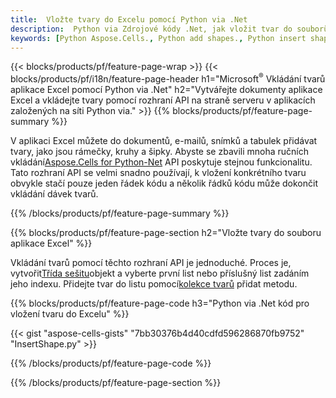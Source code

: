 ```yaml
---
title:  Vložte tvary do Excelu pomocí Python via .Net
description:  Python via Zdrojové kódy .Net, jak vložit tvar do souborů Microsoft Excel pomocí Python via .Net Library.
keywords: [Python Aspose.Cells., Python add shapes., Python insert shapes., Python create shapes]
---
```

{{< blocks/products/pf/feature-page-wrap >}}
{{< blocks/products/pf/i18n/feature-page-header h1="Microsoft<sup>&reg;</sup> Vkládání tvarů aplikace Excel pomocí Python via .Net" h2="Vytvářejte dokumenty aplikace Excel a vkládejte tvary pomocí rozhraní API na straně serveru v aplikacích založených na síti Python via." >}}
{{% blocks/products/pf/feature-page-summary %}}

 V aplikaci Excel můžete do dokumentů, e-mailů, snímků a tabulek přidávat tvary, jako jsou rámečky, kruhy a šipky. Abyste se zbavili mnoha ručních vkládání[Aspose.Cells for Python-Net](https://releases.aspose.com/cells/python-net) API poskytuje stejnou funkcionalitu. Tato rozhraní API se velmi snadno používají, k vložení konkrétního tvaru obvykle stačí pouze jeden řádek kódu a několik řádků kódu může dokončit vkládání dávek tvarů.

{{% /blocks/products/pf/feature-page-summary %}}

{{% blocks/products/pf/feature-page-section h2="Vložte tvary do souboru aplikace Excel" %}}

 Vkládání tvarů pomocí těchto rozhraní API je jednoduché. Proces je, vytvořit[Třída sešitu](https://reference.aspose.com/cells/python-net/aspose.cells/workbook/)objekt a vyberte první list nebo příslušný list zadáním jeho indexu. Přidejte tvar do listu pomocí[kolekce tvarů](https://reference.aspose.com/cells/python-net/aspose.cells.drawing/shapecollection/) přidat metodu.

{{% blocks/products/pf/feature-page-code h3="Python via .Net kód pro vložení tvaru do Excelu" %}}

{{< gist "aspose-cells-gists" "7bb30376b4d40cdfd596286870fb9752" "InsertShape.py" >}}

{{% /blocks/products/pf/feature-page-code %}}

{{% /blocks/products/pf/feature-page-section %}}

